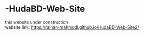 # -HudaBD-Web-Site
this website under construction
<br/>
website link:
https://raihan-mahmudi.github.io/HudaBD-Web-Site2/
